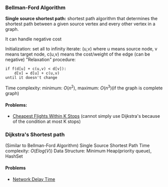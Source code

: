 ### Bellman-Ford Algorithm
**Single source shortest path:**
shortest path algorithm that determines the shortest path between a given source vertex and every other vertex in a graph.

It can handle negative cost

Initialization: set all to infinity
iterate:
(u,v) where u means source node, v means target node,  c(u,v) means the cost/weight of the edge (can be negative)
"Relaxation" procedure:
```
if f(d[u] + c(u,v) < d[v]):
	d[v] = d[u] + c(u,v)
until it doesn't change
```

Time complexity: 
minimum: $O(n^2)$, maximum: $O(n^3)$(if the graph is complete graph)
#### Problems:
- [Cheapest Flights Within K Stops](https://www.youtube.com/watch?v=5eIK3zUdYmE&ab_channel=NeetCode)
(cannot simply use Dijkstra's because of the condition at most K stops)
### Dijkstra's Shortest path 
(Similar to Bellman-Ford Algorithm)
Single Source Shortest Path
Time complexity: $O(Elog(V))$
Data Structure: Minimum Heap(priority queue), HashSet
 
#### Problems
- [Network Delay Time](https://www.youtube.com/watch?v=EaphyqKU4PQ&ab_channel=NeetCode)






